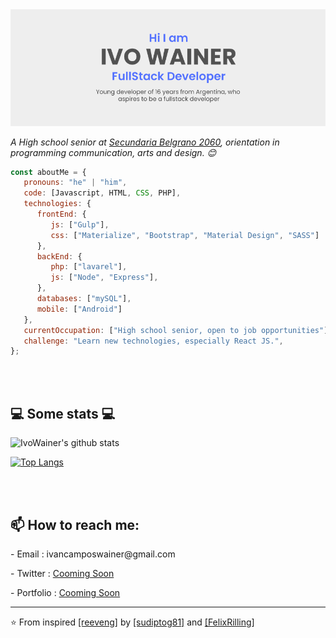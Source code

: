 <img src="https://github.com/Ivowainer/ivowainer/blob/main/img/card.png"/>


<p><em>A High school senior at <a href="https://secundariabelgrano.com.ar/">Secundaria Belgrano 2060</a>, orientation in programming communication, arts and design. 😊</br>
</em></p>


```javascript
const aboutMe = {
   pronouns: "he" | "him",
   code: [Javascript, HTML, CSS, PHP],
   technologies: {
      frontEnd: {
         js: ["Gulp"],
         css: ["Materialize", "Bootstrap", "Material Design", "SASS"]
      },
      backEnd: {
         php: ["lavarel"],
         js: ["Node", "Express"],
      },
      databases: ["mySQL"],
      mobile: ["Android"]
   },
   currentOccupation: ["High school senior, open to job opportunities"],
   challenge: "Learn new technologies, especially React JS.",
};
```
</br></br>
<h2>💻 Some stats 💻</h2>

![IvoWainer's github stats](https://github-readme-stats.vercel.app/api?username=ivowainer&show_icons=true&title_color=fff&icon_color=79ff97&text_color=9f9f9f&bg_color=151515)

[![Top Langs](https://github-readme-stats.vercel.app/api/top-langs/?username=ivowainer&layout=compact)](https://github.com/anuraghazra/github-readme-stats)

</br></br>
<h2> 📫 How to reach me: </h2>
<p>- Email : ivancamposwainer@gmail.com</p>
<p>- Twitter : <a href="https://twitter.com/ivowainer">Cooming Soon</a></p>
<p>- Portfolio : <a href="https://ivowainer.com">Cooming Soon</a></p>

---

<p>⭐️ From inspired <a href="https://github.com/reeveng">[reeveng]</a> by <a href="https://github.com/sudiptog81">[sudiptog81]</a> and <a href="https://github.com/">[FelixRilling]</a></p>

